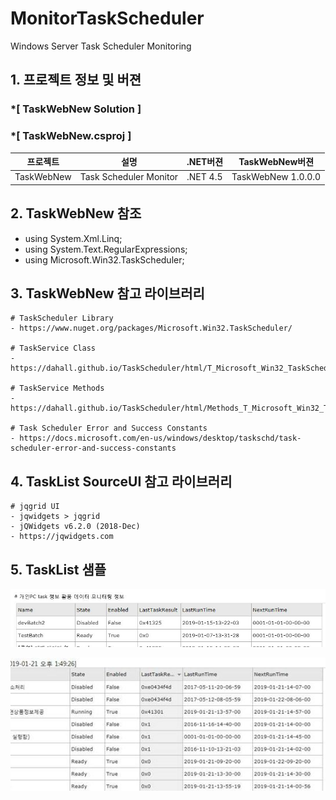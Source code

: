 # MonitorTaskScheduler
Windows Server Task Scheduler Monitoring

## 1. 프로젝트 정보 및 버젼

### *[ TaskWebNew Solution ]	
### *[ TaskWebNew.csproj ]	

| 프로젝트 | 설명 | .NET버젼 | TaskWebNew버젼 |
| -------- | -------- | -------- | -------- |
| TaskWebNew | Task Scheduler Monitor	| .NET 4.5	| TaskWebNew 1.0.0.0 |


## 2. TaskWebNew 참조
- using System.Xml.Linq;
- using System.Text.RegularExpressions;
- using Microsoft.Win32.TaskScheduler;


## 3. TaskWebNew 참고 라이브러리
```
# TaskScheduler Library
- https://www.nuget.org/packages/Microsoft.Win32.TaskScheduler/

# TaskService Class
- https://dahall.github.io/TaskScheduler/html/T_Microsoft_Win32_TaskScheduler_TaskService.htm

# TaskService Methods
- https://dahall.github.io/TaskScheduler/html/Methods_T_Microsoft_Win32_TaskScheduler_TaskService.htm

# Task Scheduler Error and Success Constants
- https://docs.microsoft.com/en-us/windows/desktop/taskschd/task-scheduler-error-and-success-constants
```

## 4. TaskList SourceUI 참고 라이브러리
```
# jqgrid UI 
- jqwidgets > jqgrid
- jQWidgets v6.2.0 (2018-Dec)
- https://jqwidgets.com
```

## 5. TaskList 샘플 

![Monitor](./img/task2.JPG)

![Monitor](./img/task.JPG)
